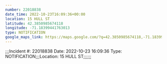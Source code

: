 ```yaml
---
number: 22018838
date_time: 2022-10-23T16:09:36+00:00
location: 15 HULL ST
latitude: 42.3850985674118
longitude: -71.18399441763013
type: NOTIFICATION
google_maps_link: https://maps.google.com/?q=42.3850985674118,-71.18399441763013
---
```


;;;Incident #: 22018838  Date: 2022-10-23 16:09:36   Type: NOTIFICATION;;;Location: 15 HULL ST;;;;;;
